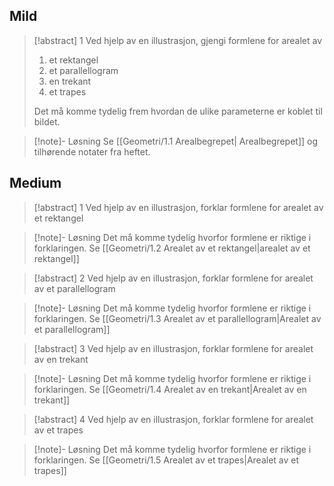 
## Mild

> [!abstract] 1
> Ved hjelp av en illustrasjon, gjengi formlene for arealet av 
> 1. et rektangel
> 2. et parallellogram
> 3. en trekant
> 4. et trapes
> 
> Det må komme tydelig frem hvordan de ulike parameterne er koblet til bildet.

> [!note]- Løsning 
> Se [[Geometri/1.1 Arealbegrepet| Arealbegrepet]] og tilhørende notater fra heftet.
## Medium


> [!abstract] 1
> Ved hjelp av en illustrasjon, forklar formlene for arealet av et rektangel

> [!note]- Løsning 
> Det må komme tydelig hvorfor formlene er riktige i forklaringen. Se [[Geometri/1.2 Arealet av et rektangel|arealet av et rektangel]]

> [!abstract] 2
> Ved hjelp av en illustrasjon, forklar formlene for arealet av  et parallellogram

> [!note]- Løsning 
> Det må komme tydelig hvorfor formlene er riktige i forklaringen. Se [[Geometri/1.3 Arealet av et parallellogram|Arealet av et parallellogram]]

> [!abstract] 3
> Ved hjelp av en illustrasjon, forklar formlene for arealet av en trekant

> [!note]- Løsning 
> Det må komme tydelig hvorfor formlene er riktige i forklaringen. Se [[Geometri/1.4 Arealet av en trekant|Arealet av en trekant]]

> [!abstract] 4
> Ved hjelp av en illustrasjon, forklar formlene for arealet av et trapes

> [!note]- Løsning 
> Det må komme tydelig hvorfor formlene er riktige i forklaringen. Se [[Geometri/1.5 Arealet av et trapes|Arealet av et trapes]]

